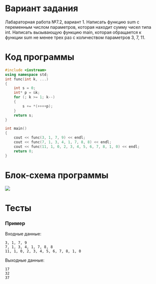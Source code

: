 # Вариант задания
Лабараторная работа №7.2, вариант 1.
Написать функцию sum с переменным числом параметров,
которая находит сумму чисел типа int. Написать
вызывающую функцию main, которая обращается к функции
sum не менее трех раз с количеством параметров 3, 7,
11.
# Код программы
```cpp
#include <iostream>
using namespace std;
int func(int k, ...) 
{
    int s = 0;
    int* p = &k;
    for (; k >= 1; k--) 
    {
        s += *(++++p);
    }
    return s;
}

int main()
{
    cout << func(3, 1, 7, 9) << endl;
    cout << func(7, 1, 3, 4, 1, 7, 8, 8) << endl;
    cout << func(11, 1, 0, 2, 3, 4, 5, 6, 7, 8, 1, 0) << endl;
    return 0;
}
```
# Блок-схема программы
<image src="lab_4.drawio.png">
	
# Тесты
### Пример 
Входные данные:
```
3, 1, 7, 9
7, 1, 3, 4, 1, 7, 8, 8
11, 1, 0, 2, 3, 4, 5, 6, 7, 8, 1, 0
```
Выходные данные:
```
17
32
37
```
